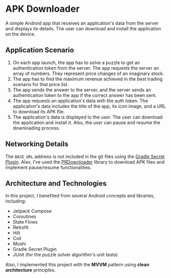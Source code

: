 # APK Downloader
A simple Android app that receives an application's data from the server and displays its details. The user can download and install the application on the device.

## Application Scenario
1. On each app launch, the app has to solve a puzzle to get an authentication token from the server. The app requests the server an array of numbers. They represent price changes of an imaginary stock.
2. The app has to find the maximum revenue achieved in the best trading scenario for that price list.
3. The app sends the answer to the server, and the server sends an authentication token to the app if the correct answer has been sent.
4. The app requests an application's data with the auth token. The application's data includes the title of the app, its icon image, and a URL to download its APK file.
5. The application's data is displayed to the user. The user can download the application and install it. Also, the user can pause and resume the downloading process.

## Networking Details
The `BASE_URL` address is not included in the git files using the [Gradle Secret Plugin](https://github.com/google/secrets-gradle-plugin). Also, I've used the [PRDownloader](https://github.com/amitshekhariitbhu/PRDownloader) library to download APK files and implement pause/resume functionalities.

## Architecture and Technologies
In this project, I benefited from several Android concepts and libraries, including:
* Jetpack Compose
* Coroutines
* State Flows
* Retrofit
* Hilt
* Coil
* Moshi
* Gradle Secret Plugin
* JUnit (for the puzzle solver algorithm's unit tests)

Also, I implemented this project with the **MVVM** pattern using **clean architecture** principles.
